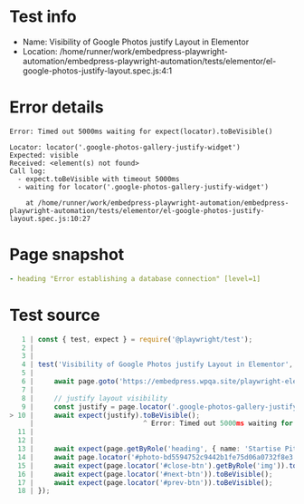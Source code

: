 # Test info

- Name: Visibility of Google Photos justify Layout in Elementor
- Location: /home/runner/work/embedpress-playwright-automation/embedpress-playwright-automation/tests/elementor/el-google-photos-justify-layout.spec.js:4:1

# Error details

```
Error: Timed out 5000ms waiting for expect(locator).toBeVisible()

Locator: locator('.google-photos-gallery-justify-widget')
Expected: visible
Received: <element(s) not found>
Call log:
  - expect.toBeVisible with timeout 5000ms
  - waiting for locator('.google-photos-gallery-justify-widget')

    at /home/runner/work/embedpress-playwright-automation/embedpress-playwright-automation/tests/elementor/el-google-photos-justify-layout.spec.js:10:27
```

# Page snapshot

```yaml
- heading "Error establishing a database connection" [level=1]
```

# Test source

```ts
   1 | const { test, expect } = require('@playwright/test');
   2 |
   3 |
   4 | test('Visibility of Google Photos justify Layout in Elementor', async ({ page }) => {
   5 |
   6 |     await page.goto('https://embedpress.wpqa.site/playwright-elementor/el-google-photos-justify-layout/');
   7 |
   8 |     // justify layout visibility 
   9 |     const justify = page.locator('.google-photos-gallery-justify-widget');
> 10 |     await expect(justify).toBeVisible();
     |                           ^ Error: Timed out 5000ms waiting for expect(locator).toBeVisible()
  11 |
  12 |
  13 |     await expect(page.getByRole('heading', { name: 'Startise Pitha Utshob 5.0 -' })).toBeVisible();
  14 |     await page.locator('#photo-bd5594752c9442b1fe75d06a0732f8e3').getByRole('img', { name: 'Photo' }).click();
  15 |     await expect(page.locator('#close-btn').getByRole('img')).toBeVisible();
  16 |     await expect(page.locator('#next-btn')).toBeVisible();
  17 |     await expect(page.locator('#prev-btn')).toBeVisible();
  18 | });
```